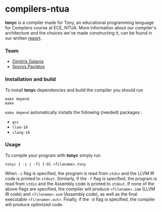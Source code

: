 # compilers-ntua

**tonyc** is a compiler made for Tony, an educational programming language for Compilers course at ECE, NTUA. More information about our compiler's architecture and the choices we've made constructing it, can be found in our written [report](docs/report.pdf).
### Team
 * [Dimitris Galanis](https://github.com/DominusTea)
 * [Spyros Pavlatos](https://github.com/spyrospav)

### Installation and build

To install **tonyc** dependencies and build the compiler you should run

```
make depend
make
```

`make depend` automatically installs the following (needed) packages :
  * `gcc`
  * `llvm-10`
  * `clang-10`

### Usage

To compile your program with **tonyc** simply run

```
tonyc { -i | -f} {-O} <filename>.tony
```

When `-i` flag is specified, the program is read from `stdin` and the LLVM IR code is printed to `stdout`. Similarly, if the `-f` flag is specified, the program is read from `stdin` and the Assembly code is printed to `stdout`. If none of the above flags are specified, the compiler will produce `<filename>.imm` (LLVM IR code) and `<filename>.asm` (Assembly code), as well as the final executable `<filename>.out>`. Finally, if the `-O` flag is specified, the compiler will produce optimized code.
